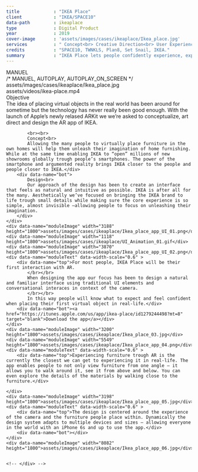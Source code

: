 ```yaml
---
title             : "IKEA Place"
client            : "IKEA/SPACE10"
data-path         : ikeaplace
type              : Digital Product
year              : 2019
cover-image       : 'assets/images/cases/ikeaplace/Ikea_place.jpg'
services          : " Concept<br> Creative Direction<br> User Experience Design<br> Design Direction<br> Visual Design<br> Iconography<br> Animation "
credits           : "SPACE10, TWNKLS, Plan8, Set Snail, IKEA."
summary           : "IKEA Place lets people confidently experience, experiment and share how good design transforms any space. Using Apple’s newly released ARKit people can now place 3D objects in their own homes."
---
```

<div data-name="modules">
    <div data-name="moduleVideo" width="854" height="480">
        <div data-name="mode">MANUEL</div> /* MANUEL, AUTOPLAY, AUTOPLAY_ON_SCREEN */
        <div data-name="coverImage">assets/images/cases/ikeaplace/Ikea_place.jpg</div>
        <div data-name="source">assets/videos/ikea-place.mp4</div>
    </div>
    <!--<div data-name="moduleImage" width="3198" height="1800">assets/images/cases/ikeaplace/Ikea_place.jpg</div>-->
    <div data-name="moduleText">
        <!--<div data-name="top"></div>-->
        <div data-name="mid">
            Objective<br>
            The idea of placing virtual objects in the real world has been around for sometime but the technology has never really been good enough. With the launch of Apple’s newly relased ARKit we we’re asked to conceptualize, art direct and design the AR app of IKEA.

            <br><br>
            Concept<br>
            Allowing the many people to virtually place furniture in the own homes will help them unleash their imagination of home furnishing. While at the same time enabling IKEA to “open” millions of new showrooms globally trough people’s smartphones. The power of the smartphone and argumented reality brings IKEA closer to the people and people closer to IKEA.</div>
        <div data-name="bot">
            Design<br>
            Our approach of the design has been to create an interface that feels as natural and intuitive as possible. IKEA is after all for the many. Aesthetically we’ve focused on bringing the IKEA brand to life trough small details while making sure the core experience is so simple, almost invisible —allowing people to focus on unleashing their imagination.
        </div>
    </div>
    <div data-name="moduleImage" width="3188" height="1800">assets/images/cases/ikeaplace/Ikea_place_app_UI_01.png</div>
    <div data-name="moduleImage" width="1118" height="1800">assets/images/cases/ikeaplace/UI_Animation_01.gif</div>
    <div data-name="moduleImage" width="3870" height="1800">assets/images/cases/ikeaplace/Ikea_place_app_UI_02.png</div>
    <div data-name="moduleText" data-width-scale="0.6" >
        <div data-name="top">For most people, IKEA Place will be their first interaction with AR.
            </br></br>
            When designing the app our focus has been to design a natural and familiar interface using traditional UI elements and conversational interaces in context of the camera.
            </br></br>
            In this way people will know what to expect and feel confident when placing their first virtual object in real-life.</div>
        <div data-name="bot"><a href="https://itunes.apple.com/us/app/ikea-place/id1279244498?mt=8" target="blank">Download the app</a></div>
    </div>
    <div data-name="moduleImage" width="3200" height="1800">assets/images/cases/ikeaplace/Ikea_place_03.jpg</div>
    <div data-name="moduleImage" width="5549" height="1800">assets/images/cases/ikeaplace/Ikea_place_app_04.png</div>
    <div data-name="moduleText" data-width-scale="0.6" >
        <div data-name="top">Experiencing furniture trough AR is the currently the closest we can get to experiencing it in real-life. The app enables people to not only view furniture from one angle – it allows you to walk around it, see it from above and below. You can even explore the details of the materials by walking close to the furniture.</div>

    </div>
    <div data-name="moduleImage" width="3198" height="1800">assets/images/cases/ikeaplace/Ikea_place_app_05.jpg</div>
    <div data-name="moduleText" data-width-scale="0.6" >
        <div data-name="top">The design is centered around the experience of the camera and the furniture people place within. Dynamically the design system adapts to multiple devices and sizes — allowing everyone in the world with an iPhone 6s and up to use the app.</div>
        <div data-name="bot"></div>
    </div>
    <div data-name="moduleImage" width="8082" height="1800">assets/images/cases/ikeaplace/Ikea_place_app_06.jpg</div>


    <!-- </div> -->

</div>
